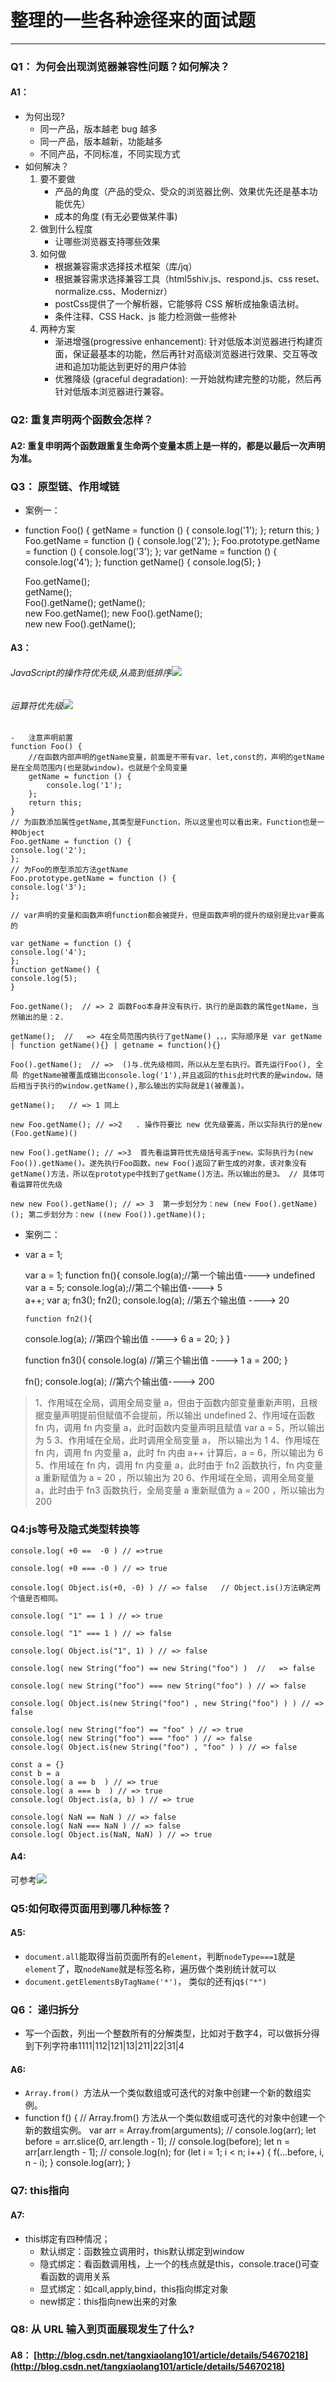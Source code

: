 # 整理的一些各种途径来的面试题 #

--------------


### Q1： 为何会出现浏览器兼容性问题？如何解决？
 
#### A1：
-	为何出现?
	-	同一产品，版本越老 bug 越多
	-	同一产品，版本越新，功能越多
	-	不同产品，不同标准，不同实现方式
-	如何解决？
	1. 要不要做
		-	产品的角度（产品的受众、受众的浏览器比例、效果优先还是基本功能优先）
		-	成本的角度 (有无必要做某件事)
	2. 做到什么程度
		-	让哪些浏览器支持哪些效果
	3. 如何做
		-	根据兼容需求选择技术框架（库/jq）
		-	根据兼容需求选择兼容工具（html5shiv.js、respond.js、css reset、normalize.css、Modernizr）
		-	postCss提供了一个解析器，它能够将 CSS 解析成抽象语法树。	
		-	条件注释、CSS Hack、js 能力检测做一些修补
	4. 两种方案
		-	渐进增强(progressive enhancement): 针对低版本浏览器进行构建页面，保证最基本的功能，然后再针对高级浏览器进行效果、交互等改进和追加功能达到更好的用户体验
		-	优雅降级 (graceful degradation): 一开始就构建完整的功能，然后再针对低版本浏览器进行兼容。
		

### Q2: 重复声明两个函数会怎样？

#### A2: 重复申明两个函数跟重复生命两个变量本质上是一样的，都是以最后一次声明为准。

### Q3： 原型链、作用域链
- 案例一：
- 
    function Foo() {
	    getName = function () { 
	    	console.log('1');
	    };
	    return this;
    }
    Foo.getName = function () {
    	console.log('2');
    };
    Foo.prototype.getName = function () { 
    	console.log('3');
    };
    var getName = function () { 
    	console.log('4');
    };
    function getName() { 
    	console.log(5);
    }
    
    Foo.getName();  
    getName();	
    Foo().getName(); 
    getName();  
    new Foo.getName(); 
    new Foo().getName();   
    new new Foo().getName();		

#### A3：
###### JavaScript的操作符优先级,从高到低排序![](https://i.imgur.com/JHbKpqp.png)
###### 运算符优先级![](https://i.imgur.com/8ANDBE4.png)


	-	注意声明前置
    function Foo() {
    	//在函数内部声明的getName变量，前面是不带有var、let,const的，声明的getName是在全局范围内(也是就window)。也就是个全局变量
	    getName = function () {
	    	console.log('1');
	    };
	    return this;
    }
    // 为函数添加属性getName,其类型是Function，所以这里也可以看出来，Function也是一种Object
    Foo.getName = function () {
    console.log('2');
    };
    // 为Foo的原型添加方法getName
    Foo.prototype.getName = function () {
    console.log('3');
    };
    
    // var声明的变量和函数声明function都会被提升，但是函数声明的提升的级别是比var要高的
    
    var getName = function () {
    console.log('4');
    };
    function getName() {
    console.log(5);
    }
    
    Foo.getName();  // => 2 函数Foo本身并没有执行，执行的是函数的属性getName，当然输出的是：2.
    
    getName();	//   => 4在全局范围内执行了getName() ，，，实际顺序是 var getName | function getName(){} | getname = function(){}
    
    Foo().getName();  // =>  ()与.优先级相同，所以从左至右执行。首先运行Foo(), 全局 的getName被覆盖成输出console.log('1'),并且返回的this此时代表的是window。随后相当于执行的window.getName(),那么输出的实际就是1(被覆盖)。
    
    getName();   // => 1 同上
    
    new Foo.getName(); // =>2   . 操作符要比 new 优先级要高，所以实际执行的是new (Foo.getName)()
    
    new Foo().getName(); // =>3  首先看运算符优先级括号高于new。实际执行为(new Foo()).getName()。遂先执行Foo函数。new Foo()返回了新生成的对象，该对象没有getName()方法，所以在prototype中找到了getName()方法。所以输出的是3。 // 具体可看运算符优先级
    
    new new Foo().getName(); // => 3  第一步划分为：new (new Foo().getName)(); 第二步划分为：new ((new Foo()).getName)();
    

- 案例二：
-
    var a = 1;
    
    var a = 1;
    function fn(){
      console.log(a);//第一个输出值---->  undefined
      var a = 5;
      console.log(a);//第二个输出值---->  5  
      a++;
      var a;
      fn3();
      fn2();
      console.log(a);   //第五个输出值  ---->  20
    
      function fn2(){
    console.log(a); //第四个输出值  ---->   6
    a = 20;
      }
    }
    
    function fn3(){
      console.log(a)   //第三个输出值  ---->  1
      a = 200;
    }
    
    fn();
    console.log(a);   //第六个输出值---->  200
>  1、作用域在全局，调用全局变量 a，但由于函数内部变量重新声明，且根据变量声明提前但赋值不会提前，所以输出 undefined
2、作用域在函数 fn 内，调用 fn 内变量 a，此时函数内变量声明且赋值 var a = 5，所以输出为 5
3、作用域在全局，此时调用全局变量 a， 所以输出为 1
4、作用域在 fn 内，调用 fn 内变量 a，此时 fn 内由 a++ 计算后，a = 6，所以输出为 6
5、作用域在 fn 内，调用 fn 内变量 a，此时由于 fn2 函数执行，fn 内变量 a 重新赋值为 a = 20 ，所以输出为 20
6、作用域在全局，调用全局变量 a，此时由于 fn3 函数执行，全局变量 a 重新赋值为 a = 200 ，所以输出为 200

###  Q4:js等号及隐式类型转换等
    console.log( +0 ==  -0 ) // =>true
    
    console.log( +0 === -0 ) // => true
    
    console.log( Object.is(+0, -0) ) // => false   // Object.is()方法确定两个值是否相同。
    
    console.log( "1" == 1 ) // => true
    
    console.log( "1" === 1 ) // => false
    
    console.log( Object.is("1", 1) ) // => false
    
    console.log( new String("foo") == new String("foo") )  //   => false
    
    console.log( new String("foo") === new String("foo") ) // => false
    
    console.log( Object.is(new String("foo") , new String("foo") ) ) // => false
    
    console.log( new String("foo") == "foo" ) // => true
    console.log( new String("foo") === "foo" ) // => false
    console.log( Object.is(new String("foo") , "foo" ) ) // => false
    
    const a = {}
    const b = a
    console.log( a == b  ) // => true
    console.log( a === b  ) // => true
    console.log( Object.is(a, b) ) // => true

    console.log( NaN == NaN ) // => false
    console.log( NaN === NaN ) // => false
    console.log( Object.is(NaN, NaN) ) // => true

#### A4:
可参考![](https://i.imgur.com/oMfY5zJ.png)

### Q5:如何取得页面用到哪几种标签？
#### A5:
-	`document.all`能取得当前页面所有的`element`，判断`nodeType===1`就是`element`了，取`nodeName`就是标签名称，遍历做个类别统计就可以
-	`document.getElementsByTagName('*')`， 类似的还有jq`$("*")`

### Q6： 递归拆分
-	写一个函数，列出一个整数所有的分解类型，比如对于数字4，可以做拆分得到下列字符串1111|112|121|13|211|22|31|4
#### A6: 
-	`Array.from() `方法从一个类似数组或可迭代的对象中创建一个新的数组实例。
-
    function f() {
	    // Array.from() 方法从一个类似数组或可迭代的对象中创建一个新的数组实例。
	    var arr = Array.from(arguments);
	    // console.log(arr);
	    let before = arr.slice(0, arr.length - 1);
	    // console.log(before);
	    let n = arr[arr.length - 1];
	    // console.log(n);
	    for (let i = 1; i < n; i++) {
	    f(...before, i, n - i);
	    }
	    console.log(arr);
    }

### Q7: this指向
#### A7: 
-	this绑定有四种情况；
	-	默认绑定：函数独立调用时，this默认绑定到window
	-	隐式绑定：看函数调用栈，上一个的栈点就是this，console.trace()可查看函数的调用关系
	-	显式绑定：如call,apply,bind，this指向绑定对象
	-	new绑定：this指向new出来的对象

### Q8: 从 URL 输入到页面展现发生了什么?
#### A8： [http://blog.csdn.net/tangxiaolang101/article/details/54670218](http://blog.csdn.net/tangxiaolang101/article/details/54670218)